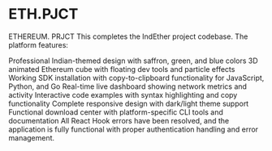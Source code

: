 # ETH.PJCT
ETHEREUM. PRJCT
This completes the IndEther project codebase. The platform features:

Professional Indian-themed design with saffron, green, and blue colors
3D animated Ethereum cube with floating dev tools and particle effects
Working SDK installation with copy-to-clipboard functionality for JavaScript, Python, and Go
Real-time live dashboard showing network metrics and activity
Interactive code examples with syntax highlighting and copy functionality
Complete responsive design with dark/light theme support
Functional download center with platform-specific CLI tools and documentation
All React Hook errors have been resolved, and the application is fully functional with proper authentication handling and error management.
